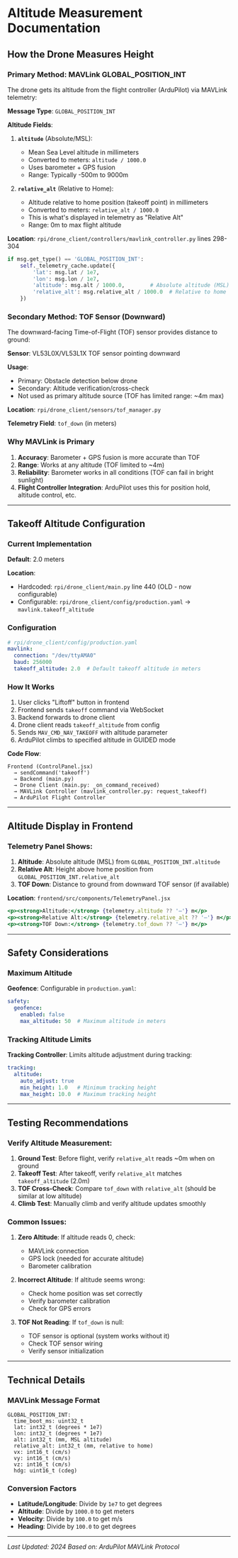 # Altitude Measurement Documentation

## How the Drone Measures Height

### Primary Method: MAVLink GLOBAL_POSITION_INT

The drone gets its altitude from the flight controller (ArduPilot) via MAVLink telemetry:

**Message Type**: `GLOBAL_POSITION_INT`

**Altitude Fields**:
1. **`altitude`** (Absolute/MSL): 
   - Mean Sea Level altitude in millimeters
   - Converted to meters: `altitude / 1000.0`
   - Uses barometer + GPS fusion
   - Range: Typically -500m to 9000m

2. **`relative_alt`** (Relative to Home):
   - Altitude relative to home position (takeoff point) in millimeters
   - Converted to meters: `relative_alt / 1000.0`
   - This is what's displayed in telemetry as "Relative Alt"
   - Range: 0m to max flight altitude

**Location**: `rpi/drone_client/controllers/mavlink_controller.py` lines 298-304

```python
if msg.get_type() == 'GLOBAL_POSITION_INT':
    self._telemetry_cache.update({
        'lat': msg.lat / 1e7,
        'lon': msg.lon / 1e7,
        'altitude': msg.alt / 1000.0,        # Absolute altitude (MSL)
        'relative_alt': msg.relative_alt / 1000.0  # Relative to home
    })
```

### Secondary Method: TOF Sensor (Downward)

The downward-facing Time-of-Flight (TOF) sensor provides distance to ground:

**Sensor**: VL53L0X/VL53L1X TOF sensor pointing downward

**Usage**:
- Primary: Obstacle detection below drone
- Secondary: Altitude verification/cross-check
- Not used as primary altitude source (TOF has limited range: ~4m max)

**Location**: `rpi/drone_client/sensors/tof_manager.py`

**Telemetry Field**: `tof_down` (in meters)

### Why MAVLink is Primary

1. **Accuracy**: Barometer + GPS fusion is more accurate than TOF
2. **Range**: Works at any altitude (TOF limited to ~4m)
3. **Reliability**: Barometer works in all conditions (TOF can fail in bright sunlight)
4. **Flight Controller Integration**: ArduPilot uses this for position hold, altitude control, etc.

---

## Takeoff Altitude Configuration

### Current Implementation

**Default**: 2.0 meters

**Location**: 
- Hardcoded: `rpi/drone_client/main.py` line 440 (OLD - now configurable)
- Configurable: `rpi/drone_client/config/production.yaml` → `mavlink.takeoff_altitude`

### Configuration

```yaml
# rpi/drone_client/config/production.yaml
mavlink:
  connection: "/dev/ttyAMA0"
  baud: 256000
  takeoff_altitude: 2.0  # Default takeoff altitude in meters
```

### How It Works

1. User clicks "Liftoff" button in frontend
2. Frontend sends `takeoff` command via WebSocket
3. Backend forwards to drone client
4. Drone client reads `takeoff_altitude` from config
5. Sends `MAV_CMD_NAV_TAKEOFF` with altitude parameter
6. ArduPilot climbs to specified altitude in GUIDED mode

**Code Flow**:
```
Frontend (ControlPanel.jsx)
  → sendCommand('takeoff')
  → Backend (main.py) 
  → Drone Client (main.py: _on_command_received)
  → MAVLink Controller (mavlink_controller.py: request_takeoff)
  → ArduPilot Flight Controller
```

---

## Altitude Display in Frontend

### Telemetry Panel Shows:

1. **Altitude**: Absolute altitude (MSL) from `GLOBAL_POSITION_INT.altitude`
2. **Relative Alt**: Height above home position from `GLOBAL_POSITION_INT.relative_alt`
3. **TOF Down**: Distance to ground from downward TOF sensor (if available)

**Location**: `frontend/src/components/TelemetryPanel.jsx`

```jsx
<p><strong>Altitude:</strong> {telemetry.altitude ?? '—'} m</p>
<p><strong>Relative Alt:</strong> {telemetry.relative_alt ?? '—'} m</p>
<p><strong>TOF Down:</strong> {telemetry.tof_down ?? '—'} m</p>
```

---

## Safety Considerations

### Maximum Altitude

**Geofence**: Configurable in `production.yaml`:
```yaml
safety:
  geofence:
    enabled: false
    max_altitude: 50  # Maximum altitude in meters
```

### Tracking Altitude Limits

**Tracking Controller**: Limits altitude adjustment during tracking:
```yaml
tracking:
  altitude:
    auto_adjust: true
    min_height: 1.0   # Minimum tracking height
    max_height: 10.0  # Maximum tracking height
```

---

## Testing Recommendations

### Verify Altitude Measurement:

1. **Ground Test**: Before flight, verify `relative_alt` reads ~0m when on ground
2. **Takeoff Test**: After takeoff, verify `relative_alt` matches `takeoff_altitude` (2.0m)
3. **TOF Cross-Check**: Compare `tof_down` with `relative_alt` (should be similar at low altitude)
4. **Climb Test**: Manually climb and verify altitude updates smoothly

### Common Issues:

1. **Zero Altitude**: If altitude reads 0, check:
   - MAVLink connection
   - GPS lock (needed for accurate altitude)
   - Barometer calibration

2. **Incorrect Altitude**: If altitude seems wrong:
   - Check home position was set correctly
   - Verify barometer calibration
   - Check for GPS errors

3. **TOF Not Reading**: If `tof_down` is null:
   - TOF sensor is optional (system works without it)
   - Check TOF sensor wiring
   - Verify sensor initialization

---

## Technical Details

### MAVLink Message Format

```
GLOBAL_POSITION_INT:
  time_boot_ms: uint32_t
  lat: int32_t (degrees * 1e7)
  lon: int32_t (degrees * 1e7)
  alt: int32_t (mm, MSL altitude)
  relative_alt: int32_t (mm, relative to home)
  vx: int16_t (cm/s)
  vy: int16_t (cm/s)
  vz: int16_t (cm/s)
  hdg: uint16_t (cdeg)
```

### Conversion Factors

- **Latitude/Longitude**: Divide by `1e7` to get degrees
- **Altitude**: Divide by `1000.0` to get meters
- **Velocity**: Divide by `100.0` to get m/s
- **Heading**: Divide by `100.0` to get degrees

---

*Last Updated: 2024*
*Based on: ArduPilot MAVLink Protocol*

